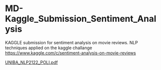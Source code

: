 # MD-Kaggle_Submission_Sentiment_Analysis
KAGGLE submission for sentiment analysis on movie reviews.
NLP techniques applied on the kaggle challange https://www.kaggle.com/c/sentiment-analysis-on-movie-reviews


[UNIBA_NLP2122_POLI.pdf](https://github.com/GianFederico/MD-Kaggle_Submission_Sentiment_Analysis/files/9591486/UNIBA_NLP2122_POLI.pdf)
